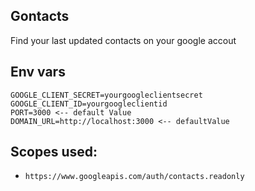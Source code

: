## Gontacts

Find your last updated contacts on your google accout


## Env vars

```
GOOGLE_CLIENT_SECRET=yourgoogleclientsecret
GOOGLE_CLIENT_ID=yourgoogleclientid
PORT=3000 <-- default Value
DOMAIN_URL=http://localhost:3000 <-- defaultValue
```


## Scopes used:

* `https://www.googleapis.com/auth/contacts.readonly`